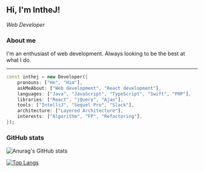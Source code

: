 [comment]: <> (### Hi there 👋)
<h2>
    Hi, I'm IntheJ!

[comment]: <> (    <img src="https://avatars.githubusercontent.com/u/29036135?v=4" width="40" />)
</h2>

_Web Developer_

### About me
I'm an enthusiast of web development. Always looking to be the best at what I do.

___
```dart
const inthej = new Developer({
    pronouns: ["He", "Him"],
    askMeAbout: ["Web development", "React development"],
    languages: ["Java", "JavaScript", "TypeScript", "Swift", "PHP"],
    libraries: ["React", "jQuery", "Ajax"],
    tools: ["IntelliJ", "Sequel Pro", "Slack"],
    architecture: ["Layered Architecture"],
    interests: ["Algorithm", "FP", "Refactoring"],
});
```

### GitHub stats
![Anurag's GitHub stats](https://github-readme-stats.vercel.app/api?username=inthej&show_icons=true&theme=radical)

[![Top Langs](https://github-readme-stats.vercel.app/api/top-langs/?username=inthej&layout=compact&hide=java,lua&theme=tokyonight)](https://github.com/anuraghazra/github-readme-stats)

<!--
**inthej/inthej** is a ✨ _special_ ✨ repository because its `README.md` (this file) appears on your GitHub profile.

Here are some ideas to get you started:

- 🔭 I’m currently working on ...
- 🌱 I’m currently learning ...
- 👯 I’m looking to collaborate on ...
- 🤔 I’m looking for help with ...
- 💬 Ask me about ...
- 📫 How to reach me: ...
- 😄 Pronouns: ...
- ⚡ Fun fact: ...
-->
